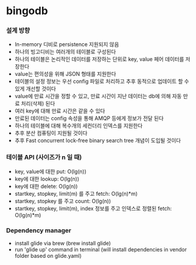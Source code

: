 # bingodb

### 설계 방향
* In-memory 디비로 persistence 지원되지 않음
* 하나의 빙고디비는 여러개의 테이블로 구성된다
* 하나의 테이블은 논리적인 데이터를 저장하는 단위로 key, value 페어 데이터를 저장한다
* value는 편의성을 위해 JSON 형태를 지원한다
* 테이블의 설정 정보는 우선 config 파일로 처리하고 추후 동적으로 업데이트 할 수 있게 개선할 것이다
* value에 만료 시간을 정할 수 있고, 만료 시간이 지난 데이터는 db에 의해 자동 만료 처리(삭제) 된다
* 여러 key에 대해 만료 시간은 같을 수 있다 
* 만료된 데이터는 config 속성을 통해 AMQP 등에게 정보가 전달 된다
* 하나의 테이블에 대해 복수개의 세컨더리 인덱스를 지원한다
* 추후 분산 컴퓨팅이 지원될 것이다
* 추후 Fast concurrent lock-free binary search tree 개념이 도입될 것이다


### 테이블 API (사이즈가 n 일 때)
* key, value에 대한 put: O(lg(n))
* key에 대한 lookup: O(lg(n))
* key에 대한 delete: O(lg(n))
* startkey, stopkey, limit(m) 를 주고 fetch: O(lg(n)*m)
* startkey, stopkey 를 주고 count: O(lg(n))
* startkey, stopkey, limit(m), index 정보를 주고 인덱스로 정렬된 fetch: O(lg(n)*m) 

### Dependency manager 
* install glide via brew (brew install glide)
* run 'glide up' command in terminal (will install dependencies in vendor folder based on glide.yaml)

